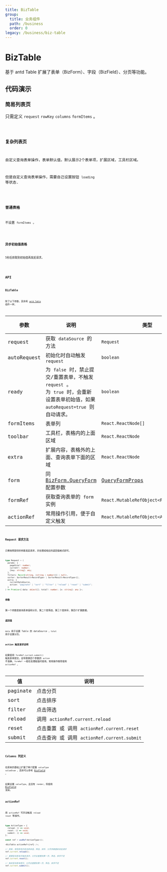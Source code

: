 ```yaml
---
title: BizTable
group:
  title: 业务组件
  path: /business
  order: 0
legacy: /business/biz-table
---
```


# BizTable

基于 antd Table 扩展了表单（BizForm）、字段（BizField）、分页等功能。

## 代码演示

### 简易列表页

只需定义 `request` `rowKey` `columns` `formItems` 。

<code src='./demos/Demo1.tsx'  background="#f5f5f5" />

### 复杂列表页

自定义查询表单操作，表单默认值，默认展示2个表单项，扩展区域，工具栏区域。

但是自定义查询表单操作，需要自己设置按钮 `loading` 等状态.

<code src='./demos/Demo2.tsx'  background="#f5f5f5" />

### 普通表格

不设置 `formItems` 。

<code src='./demos/Demo3.tsx'  background="#f5f5f5" />

### 异步初始值表格

5秒后获取到初始值再发起请求。

<code src='./demos/async-initial-values.tsx'  background="#f5f5f5" />

## API

### BizTable

除了以下参数，其余和 [`antd Table`](https://ant-design.gitee.io/components/table-cn/#API) 组件一样。

参数 | 说明 | 类型 | 默认值 |
------------- | ------------- | ------------- | ------------- |
request  | 获取 `dataSource` 的方法 | `Request` | - |
autoRequest  | 初始化时自动触发 `request` | `boolean` | `true` |
ready  | 为 `false` 时，禁止提交/重置表单，不触发 `request` 。<br/>为 `true` 时，会重新设置表单初始值，如果 `autoRequest=true` 则自动请求。 | `boolean` | `true` |
formItems  | 表单列 | `React.ReactNode[]` | - |
toolbar  | 工具栏，表格内的上面区域 | `React.ReactNode` | - |
extra  | 扩展内容，表格外的上面、查询表单下面的区域 | `React.ReactNode` | - |
form  | 同 [BizForm.QueryForm] 配置参数 | [QueryFormProps] | - |
formRef  | 获取查询表单的 `form` 实例  | `React.MutableRefObject<FormInstance>` | - |
actionRef  | 常用操作引用，便于自定义触发  | `React.MutableRefObject<ActionType>` | - |

### Request 请求方法

只需按照提供的参数发起请求，并处理成相应的返回值格式即可。

```typescript
type Request = (
  params: {
    pageSize?: number;
    current?: number;
    [key: string]: any;
  },
  filters: Record<string, (string | number)[] | null>,
  sorter: SorterResult<RecordType> | SorterResult<RecordType>[],
  extra: {
    currentDataSource,
    action: "paginate" | "sort" | "filter" | "reload" | "reset" | "submit";
  }
) => Promise<{ data: object[]; total?: number; [x: string]: any }>;
```

**参数**

第一个参数是查询表单值和分页，第二个是筛选，第三个是排序，第四个扩展数据。

**返回值**

`data` 用于设置 Table 的 dataSource ，`total` 用于设置分页。

**action 触发请求说明**

如果使用 `formRef.current.submit()` 触发表单提交，会导致第四个参数的 `action` 不准确，`formRef` 一般在处理赋值时使用。常用操作推荐使用 `actionRef` 。

值 | 说明 |
---- | ---- |
paginate | 点击分页 |
sort | 点击排序 |
filter | 点击筛选 |
reload | 调用 `actionRef.current.reload` |
reset | 点击重置 或 调用 `actionRef.current.reset` |
submit | 点击查询 或 调用 `actionRef.current.submit` |

### Columns 列定义

在原来的基础上扩展了两个配置 `valueType` `valueEnum` ，具体可以参考 [BizField] 。

如果设置 `valueType`，且没有 `render`，将使用 [BizField] 渲染。

### actionRef

用 `actionRef` 可手动触发 `reload` `reset` 等操作。

```typescript
type ActionType = {
  reload: () => void;
  reset: () => void;
  submit: () => void;
};

const ref = useRef<ActionType>();

<BizTable actionRef={ref} />;

// 刷新，使用原来的查询表单值、筛选、排序、分页参数重新发起请求
ref.current.reload();

// 重置查询表单并触发请求，分页会重置到第一页，筛选、排序不变
ref.current.reset();

// 触发查询表单提交，分页会重置到第一页，筛选、排序不变
ref.current.submit();
```

[BizField]: https://doly-dev.github.io/antd-more/site/v1/index.html#/business/biz-field?anchor=api
[QueryFormProps]: https://doly-dev.github.io/antd-more/site/v1/index.html#/business/biz-form?anchor=%E6%9F%A5%E8%AF%A2%E8%A1%A8%E5%8D%95#queryform
[BizForm.QueryForm]: https://doly-dev.github.io/antd-more/site/v1/index.html#/business/biz-form?anchor=%E6%9F%A5%E8%AF%A2%E8%A1%A8%E5%8D%95#queryform